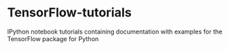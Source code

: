 # TensorFlow-tutorials
IPython notebook tutorials containing documentation with examples for the TensorFlow package for Python
